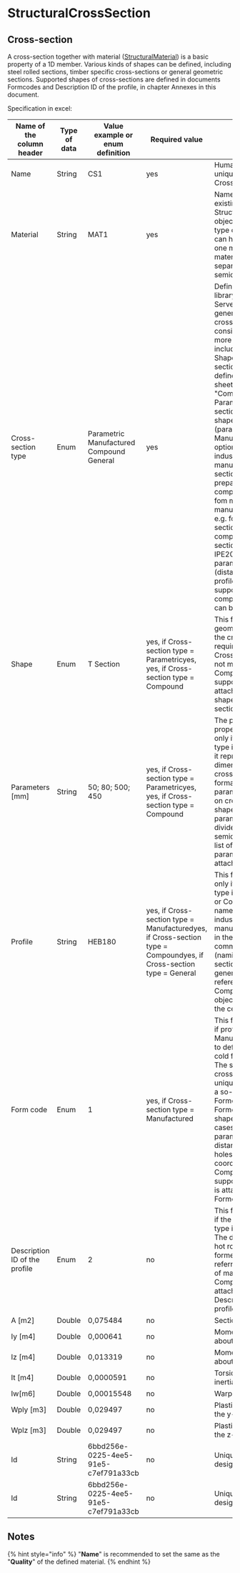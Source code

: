 # StructuralCrossSection

## Cross-section

A cross-section together with material \([StructuralMaterial](structuralmaterial.md#material)\) is a basic property of a 1D member. Various kinds of shapes can be defined, including steel rolled sections, timber specific cross-sections or general geometric sections. Supported shapes of cross-sections are defined in documents Formcodes and Description ID of the profile, in chapter Annexes in this document.

Specification in excel:

| Name of   the column header   | Type of data | Value example or enum definition         | Required value                                                                                                       | Description                                                                                                                                                                                                                                                                                                                                                                                                                                                                                                                                                                                                                                                                                               |
|-------------------------------|--------------|------------------------------------------|----------------------------------------------------------------------------------------------------------------------|-----------------------------------------------------------------------------------------------------------------------------------------------------------------------------------------------------------------------------------------------------------------------------------------------------------------------------------------------------------------------------------------------------------------------------------------------------------------------------------------------------------------------------------------------------------------------------------------------------------------------------------------------------------------------------------------------------------|
|              Name             |    String    |                    CS1                   |                                                          yes                                                         | Human readable unique name of the Cross-section                                                                                                                                                                                                                                                                                                                                                                                                                                                                                                                                                                                                                                                           |
|            Material           |    String    |                   MAT1                   |                                                          yes                                                         | Name reference to the existing StructuralMaterial object. The   general type of cross-section can have more than one materials. Each material   name is separated by a semicolon.                                                                                                                                                                                                                                                                                                                                                                                                                                                                                                                         |
|       Cross-section type      |     Enum     | Parametric Manufactured Compound General |                                                          yes                                                         | Define type of profile library:  General: Serves to define any general shape of the cross-section consisting   of one or more closed polygons including openings.  Shape of the cross-section   (polygons) is defined on separate sheet "CompositeShapeDef"  Parametric: Cross-sections defined by shape and dimensions (parameters).  Manufactured: This option refers to the industrially manufactured cross-sections.  Compound: prepared for compounded section fom more manufactured profiles e.g. for two I-sections. Example of compound cross-section input:  profile =   IPE200 and parameters=10mm (distance between profiles).  All supported shapes of compound section can be found in Annex |
|             Shape             |     Enum     |                 T Section                |                 yes, if Cross-section type =   Parametricyes,  yes, if Cross-section type = Compound                 | This field defines geometrical   shape of the cross-section, is required only if Cross-section type is not   manufactured. Complete list of supported shapes is attached in Supported   shapes of cross-section.                                                                                                                                                                                                                                                                                                                                                                                                                                                                                          |
|        Parameters [mm]        |    String    |             50; 80; 500; 450             |                  yes, if Cross-section type = Parametricyes,  yes, if Cross-section type = Compound                  | The parameters property is required only if Cross-section type   is Parametric and it represents dimensions of the cross-section. The format   of the parameters depends on cross-section shape. Each parameter has to be   divided by a semicolon. Complete list of supported parameters is attached in   Annex.                                                                                                                                                                                                                                                                                                                                                                                         |
|            Profile            |    String    |                  HEB180                  | yes, if Cross-section type = Manufacturedyes, if Cross-section   type = Compoundyes, if Cross-section type = General | This field is required only if Cross-section type is   Manufactured or Compound. Defines name of the industrially manufactured   profile in the globally common format (naming).For Cross-section type =   general, name reference to valid CompositeShapeDef object is required in the   cell "Profile"                                                                                                                                                                                                                                                                                                                                                                                                  |
|           Form code           |     Enum     |                     1                    |                                       yes, if Cross-section type = Manufactured                                      | This field is valid only if profile type is Manufactured. It   helps to define hot rolled or cold formed profiles. The shape of the   cross-section is uniquely identified by a so-called Formcode. The   Formcodedefines the shape and in some cases also additional parameters like   distance between bolt holes, unit warping coordinates etc. Complete list of   supported form codes is attached in Formcodes.                                                                                                                                                                                                                                                                                      |
| Description ID of the profile |     Enum     |                     2                    |                                                          no                                                          | This field is valid only if the cross-section type is   Manufactured. The description of the hot rolled and cold formed cross-section   referring to the source of manufacturer. Complete list  is attached in Description ID of the   profile.                                                                                                                                                                                                                                                                                                                                                                                                                                                           |
|             A [m2]            |    Double    |                 0,075484                 |                                                          no                                                          | Section area                                                                                                                                                                                                                                                                                                                                                                                                                                                                                                                                                                                                                                                                                              |
|            Iy [m4]            |    Double    |                 0,000641                 |                                                          no                                                          | Moment of inertia about y-axis                                                                                                                                                                                                                                                                                                                                                                                                                                                                                                                                                                                                                                                                            |
|            Iz [m4]            |    Double    |                 0,013319                 |                                                          no                                                          | Moment of inertia about z-axis                                                                                                                                                                                                                                                                                                                                                                                                                                                                                                                                                                                                                                                                            |
|            It [m4]            |    Double    |                 0,0000591                |                                                          no                                                          | Torsion moment of inertia                                                                                                                                                                                                                                                                                                                                                                                                                                                                                                                                                                                                                                                                                 |
|             Iw[m6]            |    Double    |                0,00015548                |                                                          no                                                          | Warping constant                                                                                                                                                                                                                                                                                                                                                                                                                                                                                                                                                                                                                                                                                          |
|           Wply [m3]           |    Double    |                 0,029497                 |                                                          no                                                          | Plastic modulus about the y-axis                                                                                                                                                                                                                                                                                                                                                                                                                                                                                                                                                                                                                                                                          |
|           Wplz [m3]           |    Double    |                 0,029497                 |                                                          no                                                          | Plastic modulus about the z-axis                                                                                                                                                                                                                                                                                                                                                                                                                                                                                                                                                                                                                                                                          |
|               Id              |    String    |   6bbd256e-0225-4ee5-91e5-c7ef791a33cb   |                                                          no                                                          | Unique attribute designation                                                                                                                                                                                                                                                                                                                                                                                                                                                                                                                                                                                                                                                                              |
|               Id              |    String    |   6bbd256e-0225-4ee5-91e5-c7ef791a33cb   |                                                          no                                                          | Unique attribute designation                                                                                                                                                                                                                                                                                                                                                                                                                                                                                                                                                                                                                                                                              |

## Notes

{% hint style="info" %}
"**Name**" is recommended to set the same as the "**Quality**" of the defined material.
{% endhint %}

